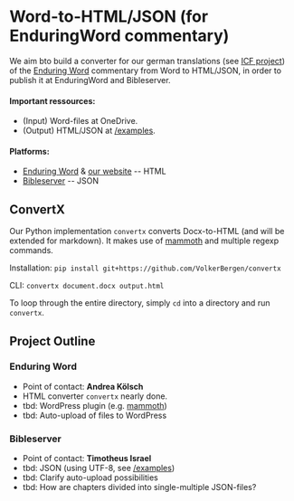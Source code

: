 # Word-to-HTML/JSON (for EnduringWord commentary) 

We aim bto build a converter for our german translations (see [ICF project](https://bibel-kommentar.de)) of the [Enduring Word](https://enduringword.com/) commentary from Word to HTML/JSON, in order to publish it at EnduringWord and Bibleserver. 

#### Important ressources:
- (Input) Word-files at OneDrive.
- (Output) HTML/JSON at [/examples](https://github.com/VolkerBergen/bible_commentary/tree/main/examples). 

#### Platforms:

- [Enduring Word](https://enduringword.com/) & [our website](https://bibel-kommentar.de) -- HTML
- [Bibleserver](https://bibleserver.com/) -- JSON

## ConvertX

Our Python implementation `convertx` converts Docx-to-HTML (and will be extended for markdown). 
It makes use of [mammoth](https://github.com/mwilliamson/python-mammoth) and multiple regexp commands.

Installation: `pip install git+https://github.com/VolkerBergen/convertx`

CLI: `convertx document.docx output.html`

To loop through the entire directory, simply `cd` into a directory and run `convertx`.


## Project Outline

### Enduring Word
- Point of contact: **Andrea Kölsch**
- HTML converter `convertx` nearly done.
- tbd: WordPress plugin (e.g. [mammoth](https://de.wordpress.org/plugins/mammoth-docx-converter/))
- tbd: Auto-upload of files to WordPress

### Bibleserver
- Point of contact: **Timotheus Israel**
- tbd: JSON (using UTF-8, see [/examples](https://github.com/VolkerBergen/bible_commentary/tree/main/examples))
- tbd: Clarify auto-upload possibilities
- tbd: How are chapters divided into single-multiple JSON-files?
